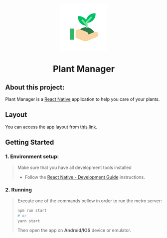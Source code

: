 <p align="center">
    <img src="assets/icon.png" width="150" />
</p>

<h1 align="center">Plant Manager</h1>

## About this project:

Plant Manager is a [React Native](https://reactnative.dev/) application to help you care of your plants.

## Layout

You can access the app layout from [this link](<https://www.figma.com/file/BvMdTW7l07lnp82ADB4zuL/PlantManager-(Copy)?node-id=50494%3A242&t=JskFTgNl5pyan78L-1>).

## Getting Started

### 1. Environment setup:

> Make sure that you have all development tools installed
>
> - Follow the [React Native - Development Guide](https://gist.github.com/KallebyStepAhead/d13b1c2bd271abae9e3261c53f006916) instructions.

### 2. Running

> Execute one of the commands bellow in order to run the metro server:
>
> ```bash
> npm run start
> # or
> yarn start
> ```
>
> Then open the app on **Android/IOS** device or emulator.
